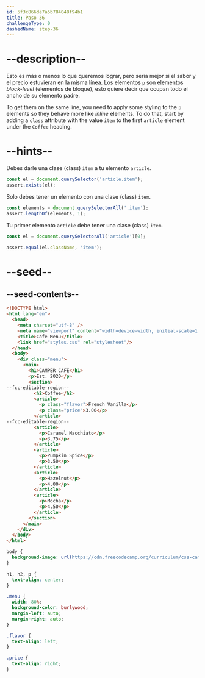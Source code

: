 ```yaml
---
id: 5f3c866de7a5b784048f94b1
title: Paso 36
challengeType: 0
dashedName: step-36
---
```


# --description--

Esto es más o menos lo que queremos lograr, pero sería mejor si el sabor y el precio estuvieran en la misma línea. Los elementos `p` son elementos <dfn>block-level</dfn> (elementos de bloque), esto quiere decir que ocupan todo el ancho de su elemento padre.

To get them on the same line, you need to apply some styling to the `p` elements so they behave more like <dfn>inline</dfn> elements. To do that, start by adding a `class` attribute with the value `item` to the first `article` element under the `Coffee` heading.

# --hints--

Debes darle una clase (class) `item` a tu elemento `article`.

```js
const el = document.querySelector('article.item');
assert.exists(el);
```

Solo debes tener un elemento con una clase (class) `item`.

```js
const elements = document.querySelectorAll('.item');
assert.lengthOf(elements, 1);
```

Tu primer elemento `article` debe tener una clase (class) `item`.

```js
const el = document.querySelectorAll('article')[0];

assert.equal(el.className, 'item');
```

# --seed--

## --seed-contents--

```html
<!DOCTYPE html>
<html lang="en">
  <head>
    <meta charset="utf-8" />
    <meta name="viewport" content="width=device-width, initial-scale=1.0" />
    <title>Cafe Menu</title>
    <link href="styles.css" rel="stylesheet"/>
  </head>
  <body>
    <div class="menu">
      <main>
        <h1>CAMPER CAFE</h1>
        <p>Est. 2020</p>
        <section>
--fcc-editable-region--
          <h2>Coffee</h2>
          <article>
            <p class="flavor">French Vanilla</p>
            <p class="price">3.00</p>
          </article>
--fcc-editable-region--
          <article>
            <p>Caramel Macchiato</p>
            <p>3.75</p>
          </article>
          <article>
            <p>Pumpkin Spice</p>
            <p>3.50</p>
          </article>
          <article>
            <p>Hazelnut</p>
            <p>4.00</p>
          </article>
          <article>
            <p>Mocha</p>
            <p>4.50</p>
          </article>
        </section>
      </main>
    </div>
  </body>
</html>
```

```css
body {
  background-image: url(https://cdn.freecodecamp.org/curriculum/css-cafe/beans.jpg);
}

h1, h2, p {
  text-align: center;
}

.menu {
  width: 80%;
  background-color: burlywood;
  margin-left: auto;
  margin-right: auto;
}

.flavor {
  text-align: left;
}

.price {
  text-align: right;
}
```
